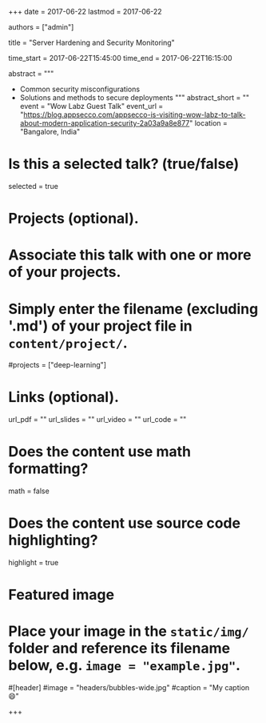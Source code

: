 +++
date = 2017-06-22
lastmod = 2017-06-22

authors = ["admin"]

title = "Server Hardening and Security Monitoring"

time_start = 2017-06-22T15:45:00
time_end = 2017-06-22T16:15:00

abstract = """
- Common security misconfigurations
- Solutions and methods to secure deployments
"""
abstract_short = ""
event = "Wow Labz Guest Talk"
event_url = "https://blog.appsecco.com/appsecco-is-visiting-wow-labz-to-talk-about-modern-application-security-2a03a9a8e877"
location = "Bangalore, India"

# Is this a selected talk? (true/false)
selected = true

# Projects (optional).
#   Associate this talk with one or more of your projects.
#   Simply enter the filename (excluding '.md') of your project file in `content/project/`.
#projects = ["deep-learning"]

# Links (optional).
url_pdf = ""
url_slides = ""
url_video = ""
url_code = ""

# Does the content use math formatting?
math = false

# Does the content use source code highlighting?
highlight = true

# Featured image
# Place your image in the `static/img/` folder and reference its filename below, e.g. `image = "example.jpg"`.

#[header]
#image = "headers/bubbles-wide.jpg"
#caption = "My caption :smile:"

+++
